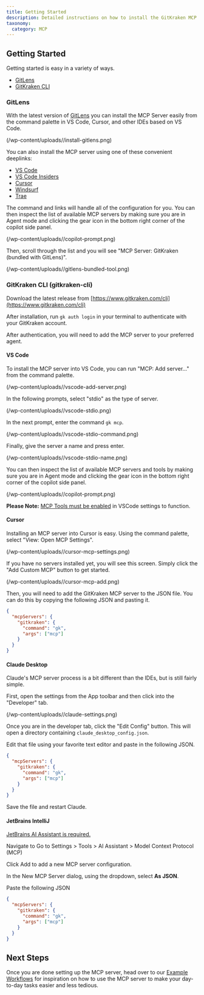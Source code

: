 ```yaml
---
title: Getting Started
description: Detailed instructions on how to install the GitKraken MCP Server in various IDEs and editors.
taxonomy:
  category: MCP
---
```


## Getting Started

Getting started is easy in a variety of ways.

- [GitLens](#gitlens)
- [GitKraken CLI](#gitkraken-cli)

### GitLens

With the latest version of [GitLens](https://www.gitkraken.com/gitlens) you can install the MCP Server easily from the command palette in VS Code, Cursor, and other IDEs based on VS Code.

(/wp-content/uploads//install-gitlens.png)

You can also install the MCP server using one of these convenient deeplinks:

- [VS Code](https://gitkraken.dev/deeplink?product=gitlens&path=/link/command/install-mcp&ide=vscode)
- [VS Code Insiders](https://gitkraken.dev/deeplink?product=gitlens&path=/link/command/install-mcp&ide=vscode-insiders)
- [Cursor](https://gitkraken.dev/deeplink?product=gitlens&path=/link/command/install-mcp&ide=cursor)
- [Windsurf](https://gitkraken.dev/deeplink?product=gitlens&path=/link/command/install-mcp&ide=windsurf)
- [Trae](https://gitkraken.dev/deeplink?product=gitlens&path=/link/command/install-mcp&ide=trae)

The command and links will handle all of the configuration for you. You can then inspect the list of available MCP servers by making sure you are in Agent mode and clicking the gear icon in the bottom right corner of the copilot side panel.

(/wp-content/uploads//copilot-prompt.png)

Then, scroll through the list and you will see "MCP Server: GitKraken (bundled with GitLens)".

(/wp-content/uploads//gitlens-bundled-tool.png)

### GitKraken CLI (gitkraken-cli)

Download the latest release from [https://www.gitkraken.com/cli](https://www.gitkraken.com/cli)

After installation, run `gk auth login` in your terminal to authenticate with your GitKraken account.

After authentication, you will need to add the MCP server to your preferred agent.

#### VS Code

To install the MCP server into VS Code, you can run "MCP: Add server..." from the command palette.

(/wp-content/uploads//vscode-add-server.png)

In the following prompts, select "stdio" as the type of server.

(/wp-content/uploads//vscode-stdio.png)

In the next prompt, enter the command `gk mcp`.

(/wp-content/uploads//vscode-stdio-command.png)

Finally, give the server a name and press enter.

(/wp-content/uploads//vscode-stdio-name.png)

You can then inspect the list of available MCP servers and tools by making sure you are in Agent mode and clicking the gear icon in the bottom right corner of the copilot side panel.

(/wp-content/uploads//copilot-prompt.png)

**Please Note:** [MCP Tools must be enabled](https://code.visualstudio.com/docs/copilot/customization/mcp-servers#_enable-mcp-support-in-vs-code) in VSCode settings to function.

#### Cursor

Installing an MCP server into Cursor is easy. Using the command palette, select "View: Open MCP Settings".

(/wp-content/uploads//cursor-mcp-settings.png)

If you have no servers installed yet, you will see this screen. Simply click the "Add Custom MCP" button to get started.

(/wp-content/uploads//cursor-mcp-add.png)

Then, you will need to add the GitKraken MCP server to the JSON file. You can do this by copying the following JSON and pasting it.

```json
{
  "mcpServers": {
    "gitkraken": {
      "command": "gk",
      "args": ["mcp"]
    }
  }
}
```

#### Claude Desktop

Claude's MCP server process is a bit different than the IDEs, but is still fairly simple.

First, open the settings from the App toolbar and then click into the "Developer" tab.

(/wp-content/uploads//claude-settings.png)

Once you are in the developer tab, click the "Edit Config" button. This will open a directory containing `claude_desktop_config.json`.

Edit that file using your favorite text editor and paste in the following JSON.

```json
{
  "mcpServers": {
    "gitkraken": {
      "command": "gk",
      "args": ["mcp"]
    }
  }
}
```

Save the file and restart Claude.

#### JetBrains IntelliJ

[JetBrains AI Assistant is required.](https://www.jetbrains.com/ai-assistant/)

Navigate to Go to Settings > Tools > AI Assistant > Model Context Protocol (MCP)

Click Add to add a new MCP server configuration.

In the New MCP Server dialog, using the dropdown, select **As JSON**.

Paste the following JSON

```json
{
  "mcpServers": {
    "gitkraken": {
      "command": "gk",
      "args": ["mcp"]
    }
  }
}
```

## Next Steps

Once you are done setting up the MCP server, head over to our [Example Workflows](MCP-example-workflows.md) for inspiration on how to use the MCP server to make your day-to-day tasks easier and less tedious.
